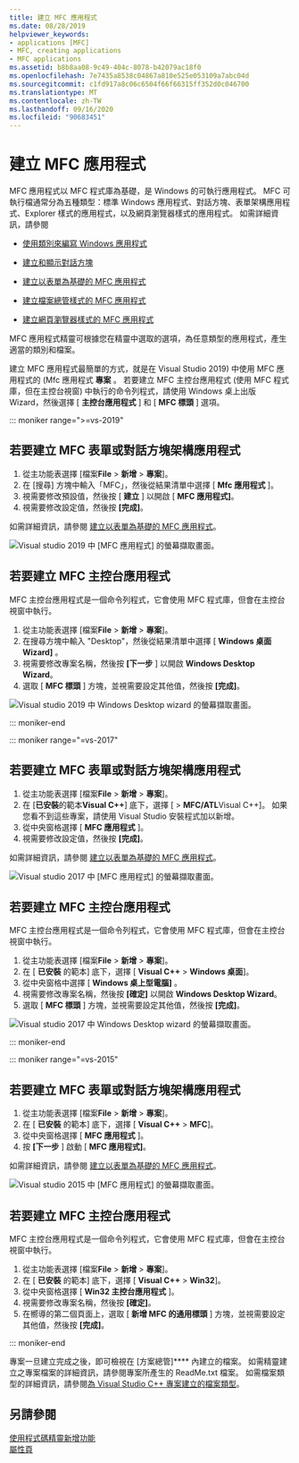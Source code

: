 ```yaml
---
title: 建立 MFC 應用程式
ms.date: 08/28/2019
helpviewer_keywords:
- applications [MFC]
- MFC, creating applications
- MFC applications
ms.assetid: b8b8aa08-9c49-404c-8078-b42079ac18f0
ms.openlocfilehash: 7e7435a8538c04867a810e525e053109a7abc04d
ms.sourcegitcommit: c1fd917a8c06c6504f66f66315ff352d0c046700
ms.translationtype: MT
ms.contentlocale: zh-TW
ms.lasthandoff: 09/16/2020
ms.locfileid: "90683451"
---
```

# <a name="creating-an-mfc-application"></a>建立 MFC 應用程式

MFC 應用程式以 MFC 程式庫為基礎，是 Windows 的可執行應用程式。 MFC 可執行檔通常分為五種類型：標準 Windows 應用程式、對話方塊、表單架構應用程式、Explorer 樣式的應用程式，以及網頁瀏覽器樣式的應用程式。 如需詳細資訊，請參閱

- [使用類別來編寫 Windows 應用程式](../../mfc/using-the-classes-to-write-applications-for-windows.md)

- [建立和顯示對話方塊](../../mfc/creating-and-displaying-dialog-boxes.md)

- [建立以表單為基礎的 MFC 應用程式](../../mfc/reference/creating-a-forms-based-mfc-application.md)

- [建立檔案總管樣式的 MFC 應用程式](../../mfc/reference/creating-a-file-explorer-style-mfc-application.md)

- [建立網頁瀏覽器樣式的 MFC 應用程式](../../mfc/reference/creating-a-web-browser-style-mfc-application.md)

MFC 應用程式精靈可根據您在精靈中選取的選項，為任意類型的應用程式，產生適當的類別和檔案。

建立 MFC 應用程式最簡單的方式，就是在 Visual Studio 2019) 中使用 MFC 應用程式的 (Mfc 應用程式 **專案** 。 若要建立 MFC 主控台應用程式 (使用 MFC 程式庫，但在主控台視窗) 中執行的命令列程式，請使用 Windows 桌上出版 Wizard，然後選擇 [ **主控台應用程式** ] 和 [ **MFC 標頭** ] 選項。

::: moniker range=">=vs-2019"

## <a name="to-create-an-mfc-forms-or-dialog-based-application"></a>若要建立 MFC 表單或對話方塊架構應用程式

1. 從主功能表選擇 [檔案**File** > **新增** > **專案**]。
1. 在 [搜尋] 方塊中輸入「MFC」，然後從結果清單中選擇 [ **Mfc 應用程式** ]。
1. 視需要修改預設值，然後按 [ **建立** ] 以開啟 [ **MFC 應用程式]**。
1. 視需要修改設定值，然後按 **[完成]**。

如需詳細資訊，請參閱 [建立以表單為基礎的 MFC 應用程式](creating-a-forms-based-mfc-application.md)。

![Visual studio 2019 中 [MFC 應用程式] 的螢幕擷取畫面。](media/mfc-app-wizard.png)

## <a name="to-create-an-mfc-console-application"></a>若要建立 MFC 主控台應用程式

MFC 主控台應用程式是一個命令列程式，它會使用 MFC 程式庫，但會在主控台視窗中執行。

1. 從主功能表選擇 [檔案**File** > **新增** > **專案**]。
1. 在搜尋方塊中輸入 "Desktop"，然後從結果清單中選擇 [ **Windows 桌面 Wizard]** 。
1. 視需要修改專案名稱，然後按 **[下一步** ] 以開啟 **Windows Desktop Wizard**。
1. 選取 [ **MFC 標頭** ] 方塊，並視需要設定其他值，然後按 **[完成]**。

![Visual studio 2019 中 Windows Desktop wizard 的螢幕擷取畫面。](media/windows-desktop-wizard.png)

::: moniker-end

::: moniker range="=vs-2017"

## <a name="to-create-an-mfc-forms-or-dialog-based-application"></a>若要建立 MFC 表單或對話方塊架構應用程式

1. 從主功能表選擇 [檔案**File** > **新增** > **專案**]。
1. 在 [**已安裝**的範本**Visual C++**] 底下，選擇 [  >  **MFC/ATL**Visual C++]。 如果您看不到這些專案，請使用 Visual Studio 安裝程式加以新增。
1. 從中央窗格選擇 [ **MFC 應用程式** ]。
1. 視需要修改設定值，然後按 **[完成]**。

如需詳細資訊，請參閱 [建立以表單為基礎的 MFC 應用程式](creating-a-forms-based-mfc-application.md)。

![Visual studio 2017 中 [MFC 應用程式] 的螢幕擷取畫面。](media/mfc-app-wizard.png)

## <a name="to-create-an-mfc-console-application"></a>若要建立 MFC 主控台應用程式

MFC 主控台應用程式是一個命令列程式，它會使用 MFC 程式庫，但會在主控台視窗中執行。

1. 從主功能表選擇 [檔案**File** > **新增** > **專案**]。
1. 在 [ **已安裝** 的範本] 底下，選擇 [ **Visual C++** > **Windows 桌面**]。
1. 從中央窗格中選擇 [ **Windows 桌上型電腦]** 。
1. 視需要修改專案名稱，然後按 **[確定]** 以開啟 **Windows Desktop Wizard**。
1. 選取 [ **MFC 標頭** ] 方塊，並視需要設定其他值，然後按 **[完成]**。

![Visual studio 2017 中 Windows Desktop wizard 的螢幕擷取畫面。](media/windows-desktop-wizard-2017.png)

::: moniker-end

::: moniker range="=vs-2015"

## <a name="to-create-an-mfc-forms-or-dialog-based-application"></a>若要建立 MFC 表單或對話方塊架構應用程式

1. 從主功能表選擇 [檔案**File** > **新增** > **專案**]。
1. 在 [ **已安裝** 的範本] 底下，選擇 [ **Visual C++** > **MFC**]。
1. 從中央窗格選擇 [ **MFC 應用程式** ]。
1. 按 **[下一步** ] 啟動 [ **MFC 應用程式]**。

如需詳細資訊，請參閱 [建立以表單為基礎的 MFC 應用程式](creating-a-forms-based-mfc-application.md)。

![Visual studio 2015 中 [MFC 應用程式] 的螢幕擷取畫面。](media/mfc-app-wizard-2015.png)

## <a name="to-create-an-mfc-console-application"></a>若要建立 MFC 主控台應用程式

MFC 主控台應用程式是一個命令列程式，它會使用 MFC 程式庫，但會在主控台視窗中執行。

1. 從主功能表選擇 [檔案**File** > **新增** > **專案**]。
1. 在 [ **已安裝** 的範本] 底下，選擇 [ **Visual C++** > **Win32**]。
1. 從中央窗格選擇 [ **Win32 主控台應用程式** ]。
1. 視需要修改專案名稱，然後按 **[確定]**。
1. 在嚮導的第二個頁面上，選取 [ **新增 MFC 的通用標頭** ] 方塊，並視需要設定其他值，然後按 **[完成]**。

::: moniker-end

專案一旦建立完成之後，即可檢視在 [方案總管]**** 內建立的檔案。 如需精靈建立之專案檔案的詳細資訊，請參閱專案所產生的 ReadMe.txt 檔案。 如需檔案類型的詳細資訊，請參閱[為 Visual Studio C++ 專案建立的檔案類型](../../build/reference/file-types-created-for-visual-cpp-projects.md)。

## <a name="see-also"></a>另請參閱

[使用程式碼精靈新增功能](../../ide/adding-functionality-with-code-wizards-cpp.md)<br/>
[屬性頁](../../build/reference/property-pages-visual-cpp.md)

